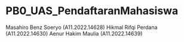 # PB0_UAS_PendaftaranMahasiswa
Masahiro Benz Soeryo (A11.2022.14628)
Hikmal Rifqi Perdana (A11.2022.14630)
Aenur Hakim Maulia (A11.2022.14639)
